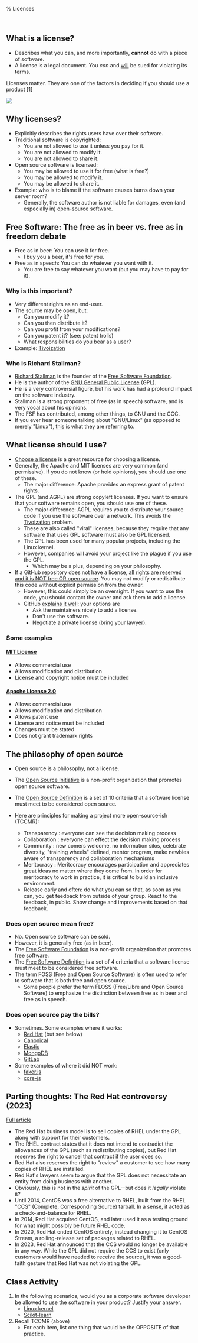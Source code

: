 % Licenses

<br clear=all>

## What is a license?


* Describes what you can, and more importantly, **cannot** do with a piece of software.
* A license is a legal document. You *can* and [will](https://en.wikipedia.org/wiki/Open_source_license_litigation) be sued for violating its terms.


Licenses matter. They are one of the factors in deciding if you should use a product [1]


<img src="https://media.springernature.com/lw685/springer-static/image/art%3A10.1186%2Fs42400-021-00084-8/MediaObjects/42400_2021_84_Fig2_HTML.png?as=webp">


## Why licenses?


* Explicitly describes the rights users have over their software.
* Traditional software is copyrighted: 
  * You are not allowed to use it unless you pay for it.
  * You are not allowed to modify it.
  * You are not allowed to share it.
* Open source software is licensed: 
  * You may be allowed to use it for free (what is free?)
  * You may be allowed to modify it.
  * You may be allowed to share it.
* Example: who is to blame if the software causes burns down your server room?
  * Generally, the software author is not liable for damages, even (and especially in) open-source software.


## Free Software: The free as in beer vs. free as in freedom debate


* Free as in beer: You can use it for free.
  * I buy you a beer, it's free for you.
* Free as in speech: You can do whatever you want with it.
  * You are free to say whatever you want (but you may have to pay for it).


### Why is this important?


* Very different rights as an end-user.
* The source may be open, but:
  * Can you modify it?
  * Can you then distribute it?
  * Can you profit from your modifications?
  * Can you patent it? (see: patent trolls)
  * What responsibilities do you bear as a user?
* Example: [Tivoization](https://en.wikipedia.org/wiki/Tivoization)


### Who is Richard Stallman?


* [Richard Stallman](stallman.org) is the founder of the [Free Software Foundation](https://www.fsf.org/).
* He is the author of the [GNU General Public License](https://www.gnu.org/licenses/gpl-3.0.en.html) (GPL).
* He is a very controversial figure, but his work has had a profound impact on the software industry.
* Stallman is a strong proponent of free (as in speech) software, and is very vocal about his opinions.
* The FSF has contributed, among other things, to GNU and the GCC.
* If you ever hear someone talking about "GNU/Linux" (as opposed to merely "Linux"), [this](https://en.wikipedia.org/wiki/GNU/Linux_naming_controversy#Opinions) is what they are referring to.


## What license should I use?


* [Choose a license](https://choosealicense.com/) is a great resource for choosing a license.
* Generally, the Apache and MIT licenses are very common (and permissive). If you do not know (or hold opinions), you should use one of these.
  * The major difference: Apache provides an express grant of patent rights.
* The GPL (and AGPL) are strong copyleft licenses. If you want to ensure that your software remains open, you should use one of these.
  * The major difference: AGPL requires you to distribute your source code if you use the software over a network. This avoids the [Tivoization](https://en.wikipedia.org/wiki/Tivoization) problem.
  * These are also called "viral" licenses, because they require that any software that uses GPL software must also be GPL licensed.
  * The GPL has been used for many popular projects, including the Linux kernel.
  * However, companies will avoid your project like the plague if you use the GPL.
    * Which may be a plus, depending on your philosophy.
* If a GitHub repository does not have a license, [all rights are reserved and it is NOT free OR open source](https://help.github.com/en/github/creating-cloning-and-archiving-repositories/licensing-a-repository#choosing-the-right-license). You may not modify or redistribute this code without explicit permission from the owner.
  * However, this could simply be an oversight. If you want to use the code, you should contact the owner and ask them to add a license.
  * GitHub [explains it well](https://choosealicense.com/no-license/): your options are
    * Ask the maintainers nicely to add a license.
    * Don't use the software.
    * Negotiate a private license (bring your lawyer).


### Some examples


#### [MIT License](https://choosealicense.com/licenses/mit/)


* Allows commercial use
* Allows modification and distribution
* License and copyright notice must be included


#### [Apache License 2.0](https://choosealicense.com/licenses/apache-2.0/)


* Allows commercial use
* Allows modification and distribution
* Allows patent use
* License and notice must be included
* Changes must be stated
* Does not grant trademark rights



## The philosophy of open source


* Open source is a philosophy, not a license.
* The [Open Source Initiative](https://opensource.org/) is a non-profit organization that promotes open source software.
* The [Open Source Definition](https://opensource.org/osd) is a set of 10 criteria that a software license must meet to be considered open source.
* Here are principles for making a project more open-source-ish (TCCMR):

  - Transparency : everyone can see the decision making process
  - Collaboration : everyone can effect the decision making process
  - Community : new comers welcome, no information silos,  celebrate diversity,  "training wheels" defined, mentor program, make newbies aware of transparency and collaboration mechanisms
  - Meritocracy : Meritocracy encourages participation and appreciates great ideas no matter where they come from. In order for meritocracy to work in practice, it is critical to build an inclusive environment. 
  - Release early and often: do what you can so that, as soon as you can, you get feedback from outside of your group. React to the feedback, in public. Show change and improvements based on that feedback.


### Does open source mean free?


* No. Open source software can be sold.
* However, it is generally free (as in beer).
* The [Free Software Foundation](https://www.fsf.org/) is a non-profit organization that promotes free software.
* The [Free Software Definition](https://www.gnu.org/philosophy/free-sw.en.html) is a set of 4 criteria that a software license must meet to be considered free software.
* The term FOSS (Free and Open Source Software) is often used to refer to software that is both free and open source.
  * Some people prefer the term FLOSS (Free/Libre and Open Source Software) to emphasize the distinction between free as in beer and free as in speech.


### Does open source pay the bills?


* Sometimes. Some examples where it works:
  * [Red Hat](https://www.redhat.com/en) (but see below)
  * [Canonical](https://www.canonical.com/)
  * [Elastic](https://www.elastic.co/)
  * [MongoDB](https://www.mongodb.com/)
  * [GitLab](https://about.gitlab.com/)
* Some examples of where it did NOT work:
  * [faker.js](https://web.archive.org/web/20210414082709/https://github.com/Marak/faker.js/issues/1046)
  * [core-js](https://github.com/zloirock/core-js/blob/master/docs/2023-02-14-so-whats-next.md)


## Parting thoughts: The Red Hat controversy (2023)


[Full article](https://sfconservancy.org/blog/2023/jun/23/rhel-gpl-analysis/)


* The Red Hat business model is to sell copies of RHEL under the GPL along with support for their customers.
* The RHEL contract states that it does not intend to contradict the allowances of the GPL (such as redistributing copies), but Red Hat reserves the right to cancel that contract if the user does so.
* Red Hat also reserves the right to "review" a customer to see how many copies of RHEL are installed.
* Red Hat's lawyers seem to argue that the GPL does not necessitate an entity from doing business with another.
* Obviously, this is not in the *spirit* of the GPL--but does it *legally* violate it?
* Until 2014, CentOS was a free alternative to RHEL, built from the RHEL "CCS" (Complete, Corresponding Source) tarball. In a sense, it acted as a check-and-balance for RHEL.
* In 2014, Red Hat acquired CentOS, and later used it as a testing ground for what might possibly be future RHEL code.
* In 2020, Red Hat ended CentOS entirely, instead changing it to CentOS Stream, a rolling-release set of packages related to RHEL.
* In 2023, Red Hat announced that the CCS would no longer be available in any way. While the GPL did not require the CCS to exist (only customers would have needed to receive the source), it was a good-faith gesture that Red Hat was not violating the GPL.

## Class Activity


1. In the following scenarios, would you as a corporate software developer be allowed to use the software in your product? Justify your answer.
   * [Linux kernel](https://github.com/torvalds/linux)
   * [Scikit-learn](https://github.com/scikit-learn/scikit-learn)
2. Recall TCCMR (above)
   * For each item, list one thing that would be the OPPOSITE of that practice.


